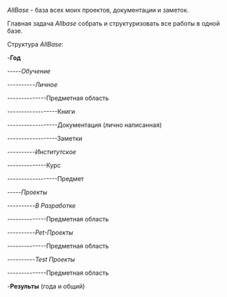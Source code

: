 *AllBase* - база всех моих проектов, документации и заметок.

Главная задача *Allbase* собрать и структуризовать все работы в одной базе. 

Структура *AllBase*:

-**Год** 

-----*Обучение*

----------*Личное*

--------------Предметная область
   
------------------Книги
    
------------------Документация (лично написанная)
    
------------------Заметки 
    
----------*Институтское*
  
--------------Курс
   
------------------Предмет
    
-----*Проекты*
 
----------*В Разработке*
  
--------------Предметная область
   
----------*Pet-Проекты*
  
--------------Предметная область
   
----------*Test Проекты*
  
--------------Предметная область
   
-**Результы** (года и общий)
